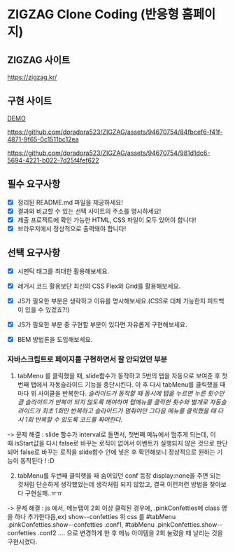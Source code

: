 # ZIGZAG Clone Coding (반응형 홈페이지)

## ZIGZAG 사이트
https://zigzag.kr/

## 구현 사이트
[DEMO](https://sparkly-begonia-22c763.netlify.app/)

https://github.com/doradora523/ZIGZAG/assets/94670754/84fbcef6-f41f-4871-9f65-0c1511bc12ea

https://github.com/doradora523/ZIGZAG/assets/94670754/981d1dc6-5694-4221-b022-7d25f4fef622


## 필수 요구사항

- [x] 정리된 README.md 파일을 제공하세요!
- [x] 결과와 비교할 수 있는 선택 사이트의 주소를 명시하세요!
- [x] 제출 프로젝트에 확인 가능한 HTML, CSS 파일이 모두 있어야 합니다!
- [x] 브라우저에서 정상적으로 출력돼야 합니다!

## 선택 요구사항

- [x] 시멘틱 태그를 최대한 활용해보세요.
- [x] 레거시 코드 활용보단 최신의 CSS Flex와 Grid를 활용해보세요.
- [x] JS가 필요한 부분은 생략하고 이유를 명시해보세요.(CSS로 대체 가능한지 피드백이 있을 수 있겠죠?!)
- [x] JS가 필요한 부분 중 구현할 부분이 있다면 자유롭게 구현해보세요.
- [x] BEM 방법론을 도입해보세요.



### 자바스크립트로 페이지를 구현하면서 잘 안되었던 부분

1. tabMenu 를 클릭했을 때, slide함수가 동작하고 5번의 탭을 자동으로 보여준 후 첫번째 탭에서 자동슬라이드 기능을 중단시킨다.
   이 후 다시 tabMenu를 클릭했을 때마다 위 사이클을 반복한다. 
   *슬라이드가 동작할 때 동시에 탭을 누르면 누른 횟수만큼 슬라이드가 반복이 되지 않도록 해야하며
   탭메뉴를 클릭한 횟수와 별개로 자동슬라이드가 최초 1회만 반복하고 슬라이드가 멈춰야만 그다음 메뉴를 클릭했을 때 다시 1회 반복할 수 있도록 코드를 짜야한다.*

-> 문제 해결 : slide 함수가 interval로 돌면서, 첫번째 메뉴에서 멈추게 되는데,
   이때 isStart값을 다시 false로 바꾸는 로직이 없어서 이벤트가 실행되지 않은 것으로 판단되어 
   false로 바꾸는 로직을 slide함수 안에 넣은 후 확인해보니 정상적으로 원하는 기능이 동작된다 ! :D

2. tabMenu를 두번째 클릭햇을 때 숨어있던 conf 등장
   display:none을 주면 되는 것처럼 단순하게 생각했었는데 생각처럼 되지 않았고, 결국 이런저런 방법을 찾아보다 구현실패..ㅠㅠ
  
-> 문제 해결 : js 에서, 메뉴탭이 2회 이상 클릭된 경우에, .pinkConfetties에 class 명을 하나 추가한다음,ex) show--confetties
   위 css 를 #tabMenu .pinkConfetties.show--confetties .conf1, #tabMenu .pinkConfetties.show--confetties .conf2 .... 으로 변경하게 한 후 
   메뉴 아이템을 2회 눌렀을 때 날리는 것을 구현시켰다.
   
